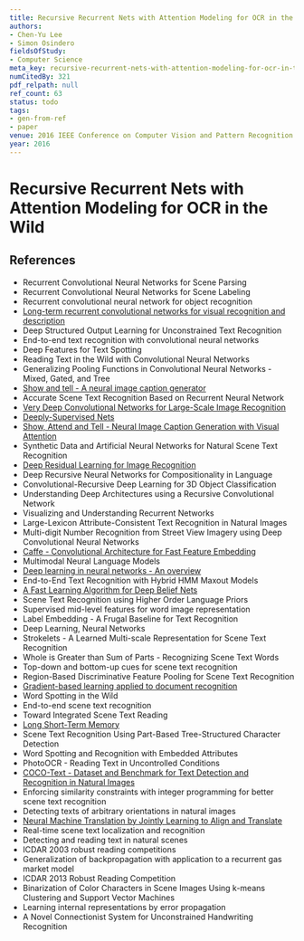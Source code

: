 ```yaml
---
title: Recursive Recurrent Nets with Attention Modeling for OCR in the Wild
authors:
- Chen-Yu Lee
- Simon Osindero
fieldsOfStudy:
- Computer Science
meta_key: recursive-recurrent-nets-with-attention-modeling-for-ocr-in-the-wild
numCitedBy: 321
pdf_relpath: null
ref_count: 63
status: todo
tags:
- gen-from-ref
- paper
venue: 2016 IEEE Conference on Computer Vision and Pattern Recognition (CVPR)
year: 2016
---
```


# Recursive Recurrent Nets with Attention Modeling for OCR in the Wild

## References

- Recurrent Convolutional Neural Networks for Scene Parsing
- Recurrent Convolutional Neural Networks for Scene Labeling
- Recurrent convolutional neural network for object recognition
- [Long-term recurrent convolutional networks for visual recognition and description](./long-term-recurrent-convolutional-networks-for-visual-recognition-and-description.md)
- Deep Structured Output Learning for Unconstrained Text Recognition
- End-to-end text recognition with convolutional neural networks
- Deep Features for Text Spotting
- Reading Text in the Wild with Convolutional Neural Networks
- Generalizing Pooling Functions in Convolutional Neural Networks - Mixed, Gated, and Tree
- [Show and tell - A neural image caption generator](./show-and-tell-a-neural-image-caption-generator.md)
- Accurate Scene Text Recognition Based on Recurrent Neural Network
- [Very Deep Convolutional Networks for Large-Scale Image Recognition](./very-deep-convolutional-networks-for-large-scale-image-recognition.md)
- [Deeply-Supervised Nets](./deeply-supervised-nets.md)
- [Show, Attend and Tell - Neural Image Caption Generation with Visual Attention](./show-attend-and-tell-neural-image-caption-generation-with-visual-attention.md)
- Synthetic Data and Artificial Neural Networks for Natural Scene Text Recognition
- [Deep Residual Learning for Image Recognition](./deep-residual-learning-for-image-recognition.md)
- Deep Recursive Neural Networks for Compositionality in Language
- Convolutional-Recursive Deep Learning for 3D Object Classification
- Understanding Deep Architectures using a Recursive Convolutional Network
- Visualizing and Understanding Recurrent Networks
- Large-Lexicon Attribute-Consistent Text Recognition in Natural Images
- Multi-digit Number Recognition from Street View Imagery using Deep Convolutional Neural Networks
- [Caffe - Convolutional Architecture for Fast Feature Embedding](./caffe-convolutional-architecture-for-fast-feature-embedding.md)
- Multimodal Neural Language Models
- [Deep learning in neural networks - An overview](./deep-learning-in-neural-networks-an-overview.md)
- End-to-End Text Recognition with Hybrid HMM Maxout Models
- [A Fast Learning Algorithm for Deep Belief Nets](./a-fast-learning-algorithm-for-deep-belief-nets.md)
- Scene Text Recognition using Higher Order Language Priors
- Supervised mid-level features for word image representation
- Label Embedding - A Frugal Baseline for Text Recognition
- Deep Learning, Neural Networks
- Strokelets - A Learned Multi-scale Representation for Scene Text Recognition
- Whole is Greater than Sum of Parts - Recognizing Scene Text Words
- Top-down and bottom-up cues for scene text recognition
- Region-Based Discriminative Feature Pooling for Scene Text Recognition
- [Gradient-based learning applied to document recognition](./gradient-based-learning-applied-to-document-recognition.md)
- Word Spotting in the Wild
- End-to-end scene text recognition
- Toward Integrated Scene Text Reading
- [Long Short-Term Memory](./long-short-term-memory.md)
- Scene Text Recognition Using Part-Based Tree-Structured Character Detection
- Word Spotting and Recognition with Embedded Attributes
- PhotoOCR - Reading Text in Uncontrolled Conditions
- [COCO-Text - Dataset and Benchmark for Text Detection and Recognition in Natural Images](./coco-text-dataset-and-benchmark-for-text-detection-and-recognition-in-natural-images.md)
- Enforcing similarity constraints with integer programming for better scene text recognition
- Detecting texts of arbitrary orientations in natural images
- [Neural Machine Translation by Jointly Learning to Align and Translate](./neural-machine-translation-by-jointly-learning-to-align-and-translate.md)
- Real-time scene text localization and recognition
- Detecting and reading text in natural scenes
- ICDAR 2003 robust reading competitions
- Generalization of backpropagation with application to a recurrent gas market model
- ICDAR 2013 Robust Reading Competition
- Binarization of Color Characters in Scene Images Using k-means Clustering and Support Vector Machines
- Learning internal representations by error propagation
- A Novel Connectionist System for Unconstrained Handwriting Recognition
